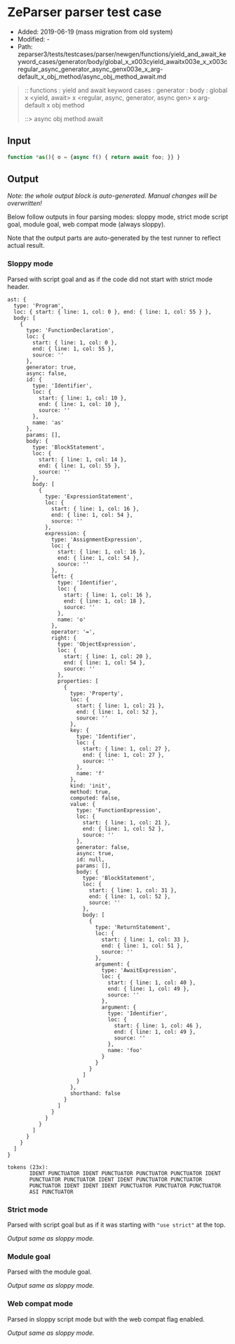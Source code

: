 # ZeParser parser test case

- Added: 2019-06-19 (mass migration from old system)
- Modified: -
- Path: zeparser3/tests/testcases/parser/newgen/functions/yield_and_await_keyword_cases/generator/body/global_x_x003cyield_awaitx003e_x_x003cregular_async_generator_async_genx003e_x_arg-default_x_obj_method/async_obj_method_await.md

> :: functions : yield and await keyword cases : generator : body : global x <yield, await> x <regular, async, generator, async gen> x arg-default x obj method
>
> ::> async obj method await

## Input

`````js
function *as(){ o = {async f() { return await foo; }} }
`````

## Output

_Note: the whole output block is auto-generated. Manual changes will be overwritten!_

Below follow outputs in four parsing modes: sloppy mode, strict mode script goal, module goal, web compat mode (always sloppy).

Note that the output parts are auto-generated by the test runner to reflect actual result.

### Sloppy mode

Parsed with script goal and as if the code did not start with strict mode header.

`````
ast: {
  type: 'Program',
  loc: { start: { line: 1, col: 0 }, end: { line: 1, col: 55 } },
  body: [
    {
      type: 'FunctionDeclaration',
      loc: {
        start: { line: 1, col: 0 },
        end: { line: 1, col: 55 },
        source: ''
      },
      generator: true,
      async: false,
      id: {
        type: 'Identifier',
        loc: {
          start: { line: 1, col: 10 },
          end: { line: 1, col: 10 },
          source: ''
        },
        name: 'as'
      },
      params: [],
      body: {
        type: 'BlockStatement',
        loc: {
          start: { line: 1, col: 14 },
          end: { line: 1, col: 55 },
          source: ''
        },
        body: [
          {
            type: 'ExpressionStatement',
            loc: {
              start: { line: 1, col: 16 },
              end: { line: 1, col: 54 },
              source: ''
            },
            expression: {
              type: 'AssignmentExpression',
              loc: {
                start: { line: 1, col: 16 },
                end: { line: 1, col: 54 },
                source: ''
              },
              left: {
                type: 'Identifier',
                loc: {
                  start: { line: 1, col: 16 },
                  end: { line: 1, col: 18 },
                  source: ''
                },
                name: 'o'
              },
              operator: '=',
              right: {
                type: 'ObjectExpression',
                loc: {
                  start: { line: 1, col: 20 },
                  end: { line: 1, col: 54 },
                  source: ''
                },
                properties: [
                  {
                    type: 'Property',
                    loc: {
                      start: { line: 1, col: 21 },
                      end: { line: 1, col: 52 },
                      source: ''
                    },
                    key: {
                      type: 'Identifier',
                      loc: {
                        start: { line: 1, col: 27 },
                        end: { line: 1, col: 27 },
                        source: ''
                      },
                      name: 'f'
                    },
                    kind: 'init',
                    method: true,
                    computed: false,
                    value: {
                      type: 'FunctionExpression',
                      loc: {
                        start: { line: 1, col: 21 },
                        end: { line: 1, col: 52 },
                        source: ''
                      },
                      generator: false,
                      async: true,
                      id: null,
                      params: [],
                      body: {
                        type: 'BlockStatement',
                        loc: {
                          start: { line: 1, col: 31 },
                          end: { line: 1, col: 52 },
                          source: ''
                        },
                        body: [
                          {
                            type: 'ReturnStatement',
                            loc: {
                              start: { line: 1, col: 33 },
                              end: { line: 1, col: 51 },
                              source: ''
                            },
                            argument: {
                              type: 'AwaitExpression',
                              loc: {
                                start: { line: 1, col: 40 },
                                end: { line: 1, col: 49 },
                                source: ''
                              },
                              argument: {
                                type: 'Identifier',
                                loc: {
                                  start: { line: 1, col: 46 },
                                  end: { line: 1, col: 49 },
                                  source: ''
                                },
                                name: 'foo'
                              }
                            }
                          }
                        ]
                      }
                    },
                    shorthand: false
                  }
                ]
              }
            }
          }
        ]
      }
    }
  ]
}

tokens (23x):
       IDENT PUNCTUATOR IDENT PUNCTUATOR PUNCTUATOR PUNCTUATOR IDENT
       PUNCTUATOR PUNCTUATOR IDENT IDENT PUNCTUATOR PUNCTUATOR
       PUNCTUATOR IDENT IDENT IDENT PUNCTUATOR PUNCTUATOR PUNCTUATOR
       ASI PUNCTUATOR
`````

### Strict mode

Parsed with script goal but as if it was starting with `"use strict"` at the top.

_Output same as sloppy mode._

### Module goal

Parsed with the module goal.

_Output same as sloppy mode._

### Web compat mode

Parsed in sloppy script mode but with the web compat flag enabled.

_Output same as sloppy mode._
